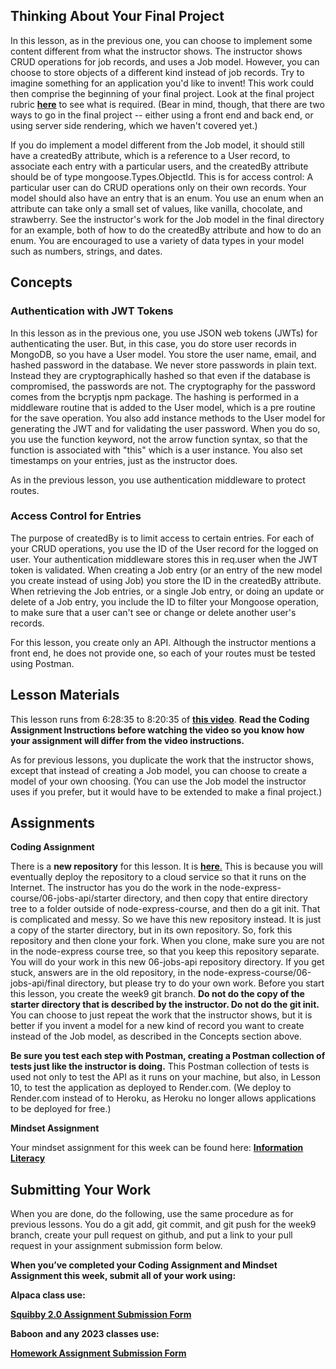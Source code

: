 Thinking About Your Final Project
---------------------------------

In this lesson, as in the previous one, you can choose to implement some content different from what the instructor shows. The instructor shows CRUD operations for job records, and uses a Job model. However, you can choose to store objects of a different kind instead of job records. Try to imagine something for an application you'd like to invent! This work could then comprise the beginning of your final project. Look at the final project rubric **[here](https://learn.codethedream.org/node-express-final-project-latest/)** to see what is required. (Bear in mind, though, that there are two ways to go in the final project -- either using a front end and back end, or using server side rendering, which we haven't covered yet.)

If you do implement a model different from the Job model, it should still have a createdBy attribute, which is a reference to a User record, to associate each entry with a particular users, and the createdBy attribute should be of type mongoose.Types.ObjectId. This is for access control: A particular user can do CRUD operations only on their own records. Your model should also have an entry that is an enum. You use an enum when an attribute can take only a small set of values, like vanilla, chocolate, and strawberry. See the instructor's work for the Job model in the final directory for an example, both of how to do the createdBy attribute and how to do an enum. You are encouraged to use a variety of data types in your model such as numbers, strings, and dates.

Concepts
--------

### Authentication with JWT Tokens

In this lesson as in the previous one, you use JSON web tokens (JWTs) for authenticating the user. But, in this case, you do store user records in MongoDB, so you have a User model. You store the user name, email, and hashed password in the database. We never store passwords in plain text. Instead they are cryptographically hashed so that even if the database is compromised, the passwords are not. The cryptography for the password comes from the bcryptjs npm package. The hashing is performed in a middleware routine that is added to the User model, which is a pre routine for the save operation. You also add instance methods to the User model for generating the JWT and for validating the user password. When you do so, you use the function keyword, not the arrow function syntax, so that the function is associated with "this" which is a user instance. You also set timestamps on your entries, just as the instructor does.

As in the previous lesson, you use authentication middleware to protect routes.

### Access Control for Entries

The purpose of createdBy is to limit access to certain entries. For each of your CRUD operations, you use the ID of the User record for the logged on user. Your authentication middleware stores this in req.user when the JWT token is validated. When creating a Job entry (or an entry of the new model you create instead of using Job) you store the ID in the createdBy attribute. When retrieving the Job entries, or a single Job entry, or doing an update or delete of a Job entry, you include the ID to filter your Mongoose operation, to make sure that a user can't see or change or delete another user's records.

For this lesson, you create only an API. Although the instructor mentions a front end, he does not provide one, so each of your routes must be tested using Postman.

**Lesson Materials**
--------------------

This lesson runs from 6:28:35 to 8:20:35 of **[this video](https://www.youtube.com/watch?v=rltfdjcXjmk&t=23313s)**. **Read the Coding Assignment Instructions before watching the video so you know how your assignment will differ from the video instructions.**

As for previous lessons, you duplicate the work that the instructor shows, except that instead of creating a Job model, you can choose to create a model of your own choosing. (You can use the Job model the instructor uses if you prefer, but it would have to be extended to make a final project.)

**Assignments**
---------------

**Coding Assignment**

There is a **new repository** for this lesson. It is [**here**](https://github.com/Code-the-Dream-School/06-jobs-api)[.](https://github.com/jrmcgarvey/06-jobs-api) This is because you will eventually deploy the repository to a cloud service so that it runs on the Internet. The instructor has you do the work in the node-express-course/06-jobs-api/starter directory, and then copy that entire directory tree to a folder outside of node-express-course, and then do a git init. That is complicated and messy. So we have this new repository instead. It is just a copy of the starter directory, but in its own repository. So, fork this repository and then clone your fork. When you clone, make sure you are not in the node-express course tree, so that you keep this repository separate. You will do your work in this new 06-jobs-api repository directory. If you get stuck, answers are in the old repository, in the node-express-course/06-jobs-api/final directory, but please try to do your own work. Before you start this lesson, you create the week9 git branch. **Do not do the copy of the starter directory that is described by the instructor. Do not do the git init.** You can choose to just repeat the work that the instructor shows, but it is better if you invent a model for a new kind of record you want to create instead of the Job model, as described in the Concepts section above.

**Be sure you test each step with Postman, creating a Postman collection of tests just like the instructor is doing.** This Postman collection of tests is used not only to test the API as it runs on your machine, but also, in Lesson 10, to test the application as deployed to Render.com. (We deploy to Render.com instead of to Heroku, as Heroku no longer allows applications to be deployed for free.)

**Mindset Assignment**

Your mindset assignment for this week can be found here: **[Information Literacy](https://learn.codethedream.org/mindset-curriculum-information-literacy/)**

**Submitting Your Work**
------------------------

When you are done, do the following, use the same procedure as for previous lessons. You do a git add, git commit, and git push for the week9 branch, create your pull request on github, and put a link to your pull request in your assignment submission form below.

**When you’ve completed your Coding Assignment and Mindset Assignment this week, submit all of your work using:**

**Alpaca class use:**

**[Squibby 2.0 Assignment Submission Form](http://tiny.cc/squibby2)**

**Baboon** **and any 2023 classes use:**

[**Homework Assignment Submission Form**](https://airtable.com/shrBpqHbS6wgInoF9)